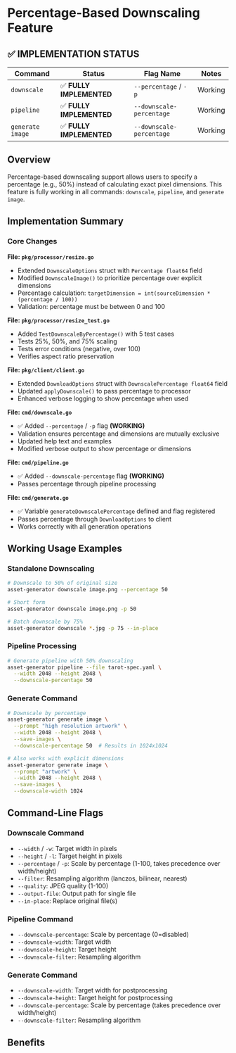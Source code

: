 # Percentage-Based Downscaling Feature

## ✅ IMPLEMENTATION STATUS

| Command | Status | Flag Name | Notes |
|---------|--------|-----------|-------|
| `downscale` | ✅ **FULLY IMPLEMENTED** | `--percentage` / `-p` | Working |
| `pipeline` | ✅ **FULLY IMPLEMENTED** | `--downscale-percentage` | Working |
| `generate image` | ✅ **FULLY IMPLEMENTED** | `--downscale-percentage` | Working |

## Overview
Percentage-based downscaling support allows users to specify a percentage (e.g., 50%) instead of calculating exact pixel dimensions. This feature is fully working in all commands: `downscale`, `pipeline`, and `generate image`.

## Implementation Summary

### Core Changes

**File: `pkg/processor/resize.go`**
- Extended `DownscaleOptions` struct with `Percentage float64` field
- Modified `DownscaleImage()` to prioritize percentage over explicit dimensions
- Percentage calculation: `targetDimension = int(sourceDimension * (percentage / 100))`
- Validation: percentage must be between 0 and 100

**File: `pkg/processor/resize_test.go`**
- Added `TestDownscaleByPercentage()` with 5 test cases
- Tests 25%, 50%, and 75% scaling
- Tests error conditions (negative, over 100)
- Verifies aspect ratio preservation

**File: `pkg/client/client.go`**
- Extended `DownloadOptions` struct with `DownscalePercentage float64` field
- Updated `applyDownscale()` to pass percentage to processor
- Enhanced verbose logging to show percentage when used

**File: `cmd/downscale.go`**
- ✅ Added `--percentage` / `-p` flag **(WORKING)**
- Validation ensures percentage and dimensions are mutually exclusive
- Updated help text and examples
- Modified verbose output to show percentage or dimensions

**File: `cmd/pipeline.go`**
- ✅ Added `--downscale-percentage` flag **(WORKING)**
- Passes percentage through pipeline processing

**File: `cmd/generate.go`**
- ✅ Variable `generateDownscalePercentage` defined and flag registered
- Passes percentage through `DownloadOptions` to client
- Works correctly with all generation operations

## Working Usage Examples

### Standalone Downscaling
```bash
# Downscale to 50% of original size
asset-generator downscale image.png --percentage 50

# Short form
asset-generator downscale image.png -p 50

# Batch downscale by 75%
asset-generator downscale *.jpg -p 75 --in-place
```

### Pipeline Processing
```bash
# Generate pipeline with 50% downscaling
asset-generator pipeline --file tarot-spec.yaml \
  --width 2048 --height 2048 \
  --downscale-percentage 50
```

### Generate Command
```bash
# Downscale by percentage
asset-generator generate image \
  --prompt "high resolution artwork" \
  --width 2048 --height 2048 \
  --save-images \
  --downscale-percentage 50  # Results in 1024x1024

# Also works with explicit dimensions
asset-generator generate image \
  --prompt "artwork" \
  --width 2048 --height 2048 \
  --save-images \
  --downscale-width 1024
```

## Command-Line Flags

### Downscale Command
- `--width` / `-w`: Target width in pixels
- `--height` / `-l`: Target height in pixels
- `--percentage` / `-p`: Scale by percentage (1-100, takes precedence over width/height)
- `--filter`: Resampling algorithm (lanczos, bilinear, nearest)
- `--quality`: JPEG quality (1-100)
- `--output-file`: Output path for single file
- `--in-place`: Replace original file(s)

### Pipeline Command
- `--downscale-percentage`: Scale by percentage (0=disabled)
- `--downscale-width`: Target width
- `--downscale-height`: Target height
- `--downscale-filter`: Resampling algorithm

### Generate Command
- `--downscale-width`: Target width for postprocessing
- `--downscale-height`: Target height for postprocessing  
- `--downscale-percentage`: Scale by percentage (takes precedence over width/height)
- `--downscale-filter`: Resampling algorithm

## Benefits
